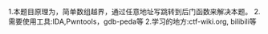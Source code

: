 1.本题目原理为，简单数组越界，通过任意地址写跳转到后门函数来解决本题。
2.需要使用工具:IDA,Pwntools，gdb-peda等
2.学习的地方:ctf-wiki.org, bilibili等
